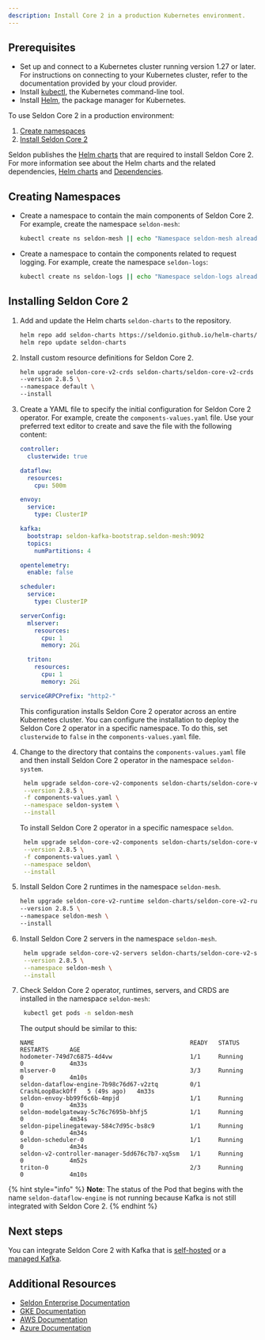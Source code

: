 ```yaml
---
description: Install Core 2 in a production Kubernetes environment.
---
```


## Prerequisites

* Set up and connect to a Kubernetes cluster running version 1.27 or later. For instructions on connecting to your Kubernetes cluster, refer to the documentation provided by your cloud provider.
* Install [kubectl](https://kubernetes.io/docs/tasks/tools/#kubectl), the Kubernetes command-line tool.
* Install [Helm](https://helm.sh/docs/intro/install/), the package manager for Kubernetes.
  

To use Seldon Core 2 in a production environment:
1. [Create namespaces](seldon-core-2.md#creating-namespaces)
2. [Install Seldon Core 2](seldon-core-2.md#installing-seldon-core-2)

Seldon publishes the [Helm charts](https://github.com/SeldonIO/helm-charts) that are required to install Seldon Core 2. For more information see about the Helm charts and the related dependencies, [Helm charts](/docs-gb/installation/README.md#helm-charts) and [Dependencies](/docs-gb/installation/README.md#seldon-core-2-dependencies).

## Creating Namespaces

*   Create a namespace to contain the main components of Seldon Core 2. For example, create the namespace `seldon-mesh`:

    ```bash
    kubectl create ns seldon-mesh || echo "Namespace seldon-mesh already exists"
    ```
*   Create a namespace to contain the components related to request logging. For example, create the namespace `seldon-logs`:

    ```bash
    kubectl create ns seldon-logs || echo "Namespace seldon-logs already exists"
    ```

## Installing Seldon Core 2

1.  Add and update the Helm charts `seldon-charts` to the repository.

    ```bash
    helm repo add seldon-charts https://seldonio.github.io/helm-charts/
    helm repo update seldon-charts
    ```
2.  Install custom resource definitions for Seldon Core 2.

    ```bash
    helm upgrade seldon-core-v2-crds seldon-charts/seldon-core-v2-crds \
    --version 2.8.5 \
    --namespace default \
    --install 
    ```
3.  Create a YAML file to specify the initial configuration for Seldon Core 2 operator. For example, create the `components-values.yaml` file. Use your preferred text editor to create and save the file with the following content:

    ```yaml
    controller:
      clusterwide: true

    dataflow:
      resources:
        cpu: 500m

    envoy:
      service:
        type: ClusterIP

    kafka:
      bootstrap: seldon-kafka-bootstrap.seldon-mesh:9092
      topics:
        numPartitions: 4

    opentelemetry:
      enable: false

    scheduler:
      service:
        type: ClusterIP

    serverConfig:
      mlserver:
        resources:
          cpu: 1
          memory: 2Gi

      triton:
        resources:
          cpu: 1
          memory: 2Gi

    serviceGRPCPrefix: "http2-"
    ```
    This configuration installs Seldon Core 2 operator across an entire Kubernetes cluster.
    You can configure the installation to deploy the Seldon Core 2 operator in a specific namespace. To do this, set `clusterwide` to `false` in the `components-values.yaml` file.

4.  Change to the directory that contains the `components-values.yaml` file and then install Seldon Core 2 operator in the namespace `seldon-system`.

    ```bash
     helm upgrade seldon-core-v2-components seldon-charts/seldon-core-v2-setup \
     --version 2.8.5 \
     -f components-values.yaml \
     --namespace seldon-system \
     --install
    ```
    To install Seldon Core 2 operator in a specific namespace `seldon`.

    ```bash
     helm upgrade seldon-core-v2-components seldon-charts/seldon-core-v2-setup \
     --version 2.8.5 \
     -f components-values.yaml \
     --namespace seldon\
     --install
    ```
5.  Install Seldon Core 2 runtimes in the namespace `seldon-mesh`.

    ```bash
    helm upgrade seldon-core-v2-runtime seldon-charts/seldon-core-v2-runtime \
    --version 2.8.5 \
    --namespace seldon-mesh \
    --install
    ```
6. Install Seldon Core 2 servers in the namespace `seldon-mesh`.

    ```bash
     helm upgrade seldon-core-v2-servers seldon-charts/seldon-core-v2-servers \
     --version 2.8.5 \
     --namespace seldon-mesh \
     --install
    ```
7. Check Seldon Core 2 operator, runtimes, servers, and CRDS are installed in the namespace `seldon-mesh`:
    ```bash
     kubectl get pods -n seldon-mesh
    ```
    The output should be similar to this:
    ```
    NAME                                            READY   STATUS             RESTARTS      AGE
    hodometer-749d7c6875-4d4vw                      1/1     Running            0             4m33s
    mlserver-0                                      3/3     Running            0             4m10s
    seldon-dataflow-engine-7b98c76d67-v2ztq         0/1     CrashLoopBackOff   5 (49s ago)   4m33s
    seldon-envoy-bb99f6c6b-4mpjd                    1/1     Running            0             4m33s
    seldon-modelgateway-5c76c7695b-bhfj5            1/1     Running            0             4m34s
    seldon-pipelinegateway-584c7d95c-bs8c9          1/1     Running            0             4m34s
    seldon-scheduler-0                              1/1     Running            0             4m34s
    seldon-v2-controller-manager-5dd676c7b7-xq5sm   1/1     Running            0             4m52s
    triton-0                                        2/3     Running            0             4m10s
    ```
{% hint style="info" %}
**Note**: The status of the Pod that begins with the name `seldon-dataflow-engine` is not running because Kafka is not still integrated with Seldon Core 2.
{% endhint %}

## Next steps
You can integrate Seldon Core 2 with Kafka that is [self-hosted](/docs-gb/installation/learning-environment/self-hosted-kafka.md) or a [managed Kafka](/docs-gb/installation/production-environment/managed-kafka.md).

## Additional Resources

* [Seldon Enterprise Documentation](https://docs.seldon.ai/seldon-enterprise-platform)
* [GKE Documentation](https://cloud.google.com/kubernetes-engine/docs)
* [AWS Documentation](https://docs.aws.amazon.com)
* [Azure Documentation](https://learn.microsoft.com/en-us/azure)
